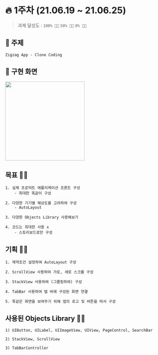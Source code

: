 # 🔥 1주차 (21.06.19 ~ 21.06.25) 

> 과제 달성도 :  `100% 👍🏻`  `50% 👌🏻`  `0% 👎🏻`

## 📌 주제
    Zigzag App - Clone Coding    

## 📌 구현 화면
<img width="250" src="./1주차.gif">

## 목표 👍🏻   

    1. 실제 프로덕트 애플리케이션 프론트 구성
        - 최대한 똑같이 구성
        
    2. 다양한 기기별 해상도를 고려하여 구성
        - AutoLayout
        
    3. 다양한 Objects Library 사용해보기
    
    4. 코드는 최대한 사용 x 
        - 스토리보드로만 구성

## 기획 👍🏻

    1. 제약조건 설정하여 AutoLayout 구성
    
    2. ScrollView 사용하여 가로, 세로 스크롤 구성
    
    3. StackView 사용하여 (그룹핑하여) 구성
    
    4. TabBar 사용하여 탭 바에 구성된 화면 연결

    5. 똑같은 화면을 보여주기 위해 앱의 로고 및 버튼을 따서 구성

## 사용된 Objects Library 👍🏻

    1) UIButton, UILabel, UIImageView, UIView, PageControl, SearchBar
    
    2) StackView, ScrollView
    
    3) TabBarController
